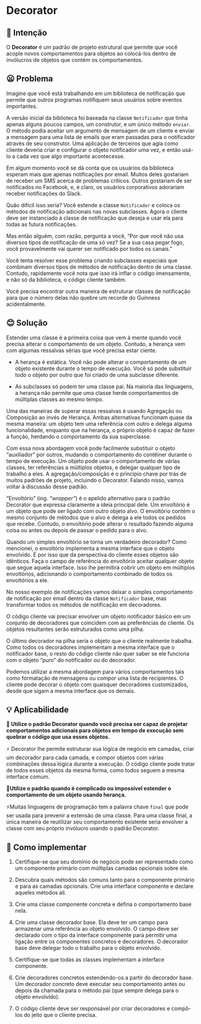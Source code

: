 # Decorator
## 💬 Intenção
O **Decorator** é um padrão de projeto estrutural que permite que você acople novos comportamentos para objetos ao colocá-los dentro de invólucros de objetos que contém os comportamentos.

## 😦 Problema

Imagine que você está trabalhando em um biblioteca de notificação que permite que outros programas notifiquem seus usuários sobre eventos importantes.

A versão inicial da biblioteca foi baseada na classe `Notificador` que tinha apenas alguns poucos campos, um construtor, e um único método `enviar`. O método podia aceitar um argumento de mensagem de um cliente e enviar a mensagem para uma lista de emails que eram passadas para o notificador através de seu construtor. Uma aplicação de terceiros que agia como cliente deveria criar e configurar o objeto notificador uma vez, e então usá-lo a cada vez que algo importante acontecesse.

Em algum momento você se dá conta que os usuários da biblioteca esperam mais que apenas notificações por email. Muitos deles gostariam de receber um SMS acerca de problemas críticos. Outros gostariam de ser notificados no Facebook, e, é claro, os usuários corporativos adorariam receber notificações do Slack.

Quão difícil isso seria? Você estende a classe `Notificador` e coloca os métodos de notificação adicionais nas novas subclasses. Agora o cliente deve ser instanciado à classe de notificação que deseja e usar ela para todas as futura notificações.

Mas então alguém, com razão, pergunta a você, “Por que você não usa diversos tipos de notificação de uma só vez? Se a sua casa pegar fogo, você provavelmente vai querer ser notificado por todos os canais.”

Você tenta resolver esse problema criando subclasses especiais que combinam diversos tipos de métodos de notificação dentro de uma classe. Contudo, rapidamente você nota que isso irá inflar o código imensamente, e não só da biblioteca, o código cliente também.

Você precisa encontrar outra maneira de estruturar classes de notificação para que o número delas não quebre um recorde do Guinness acidentalmente.

## 😊 Solução

Estender uma classe é a primeira coisa que vem à mente quando você precisa alterar o comportamento de um objeto. Contudo, a herança vem com algumas ressalvas sérias que você precisa estar ciente.

* A herança é estática. Você não pode alterar o comportamento de um objeto existente durante o tempo de execução. Você só pode substituir todo o objeto por outro que foi criado de uma subclasse diferente.

* As subclasses só podem ter uma classe pai. Na maioria das linguagens, a herança não permite que uma classe herde comportamentos de múltiplas classes ao mesmo tempo.

Uma das maneiras de superar essas ressalvas é usando Agregação ou Composição  ao invés de Herança. Ambas alternativas funcionam quase da mesma maneira: um objeto tem uma referência com outro e delega alguma funcionalidade, enquanto que na herança, o próprio objeto é capaz de fazer a função, herdando o comportamento da sua superclasse.

Com essa nova abordagem você pode facilmente substituir o objeto “auxiliador” por outros, mudando o comportamento do contêiner durante o tempo de execução. Um objeto pode usar o comportamento de várias classes, ter referências a múltiplos objetos, e delegar qualquer tipo de trabalho a eles. A agregação/composição é o princípio chave por trás de muitos padrões de projeto, incluindo o Decorator. Falando nisso, vamos voltar à discussão desse padrão.

“Envoltório” (ing. _“wrapper”_) é o apelido alternativo para o padrão Decorator que expressa claramente a ideia principal dele. Um envoltório é um objeto que pode ser ligado com outro objeto alvo. O envoltório contém o mesmo conjunto de métodos que o alvo e delega a ele todos os pedidos que recebe. Contudo, o envoltório pode alterar o resultado fazendo alguma coisa ou antes ou depois de passar o pedido para o alvo.

Quando um simples envoltório se torna um verdadeiro decorador? Como mencionei, o envoltório implementa a mesma interface que o objeto envolvido. É por isso que da perspectiva do cliente esses objetos são idênticos. Faça o campo de referência do envoltório aceitar qualquer objeto que segue aquela interface. Isso lhe permitirá cobrir um objeto em múltiplos envoltórios, adicionando o comportamento combinado de todos os envoltórios a ele.

No nosso exemplo de notificações vamos deixar o simples comportamento de notificação por email dentro da classe `Notificador` base, mas transformar todos os métodos de notificação em decoradores.

O código cliente vai precisar envolver um objeto notificador básico em um conjunto de decoradores que coincidem com as preferências do cliente. Os objetos resultantes serão estruturados como uma pilha.

O último decorador na pilha seria o objeto que o cliente realmente trabalha. Como todos os decoradores implementam a mesma interface que o notificador base, o resto do código cliente não quer saber se ele funciona com o objeto “puro” do notificador ou do decorador.

Podemos utilizar a mesma abordagem para vários comportamentos tais como formatação de mensagens ou compor uma lista de recipientes. O cliente pode decorar o objeto com quaisquer decoradores customizados, desde que sigam a mesma interface que os demais.

## 💡 Aplicabilidade

**🐞 Utilize o padrão Decorator quando você precisa ser capaz de projetar comportamentos adicionais para objetos em tempo de execução sem quebrar o código que usa esses objetos.**

⚡ Decorator lhe permite estruturar sua lógica de negócio em camadas, criar um decorador para cada camada, e compor objetos com várias combinações dessa lógica durante a execução. O código cliente pode tratar de todos esses objetos da mesma forma, como todos seguem a mesma interface comum.

**🐞Utilize o padrão quando é complicado ou impossível estender o comportamento de um objeto usando herança.**

⚡Muitas linguagens de programação tem a palavra chave `final` que pode ser usada para prevenir a extensão de uma classe. Para uma classe final, a única maneira de reutilizar seu comportamento existente seria envolver a classe com seu próprio invólucro usando o padrão Decorator.

## 📝 Como implementar
1. Certifique-se que seu domínio de negócio pode ser representado como um componente primário com múltiplas camadas opcionais sobre ele.

2. Descubra quais métodos são comuns tanto para o componente primário e para as camadas opcionais. Crie uma interface componente e declare aqueles métodos ali.

3. Crie uma classe componente concreta e defina o comportamento base nela.

4. Crie uma classe decorador base. Ela deve ter um campo para armazenar uma referência ao objeto envolvido. O campo deve ser declarado com o tipo da interface componente para permitir uma ligação entre os componentes concretos e decoradores. O decorador base deve delegar todo o trabalho para o objeto envolvido.

5. Certifique-se que todas as classes implementam a interface componente.

6. Crie decoradores concretos estendendo-os a partir do decorador base. Um decorador concreto deve executar seu comportamento antes ou depois da chamada para o método pai (que sempre delega para o objeto envolvido).

7. O código cliente deve ser responsável por criar decoradores e compô-los do jeito que o cliente precisa.